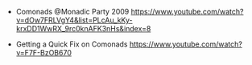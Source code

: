 


* Comonads @Monadic Party 2009
https://www.youtube.com/watch?v=dOw7FRLVgY4&list=PLcAu_kKy-krxDD1WwRX_9rc0knAFK3nHs&index=8

* Getting a Quick Fix on Comonads
https://www.youtube.com/watch?v=F7F-BzOB670
